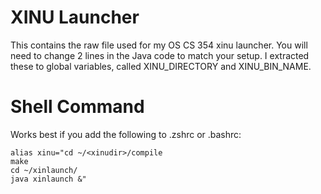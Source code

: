 # XINU Launcher

This contains the raw file used for my OS CS 354 xinu launcher.
You will need to change 2 lines in the Java code to match your setup.
I extracted these to global variables, called XINU_DIRECTORY and XINU_BIN_NAME.

# Shell Command

Works best if you add the following to .zshrc or .bashrc:

```
alias xinu="cd ~/<xinudir>/compile
make
cd ~/xinlaunch/
java xinlaunch &"
```
